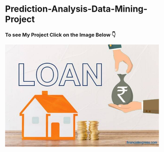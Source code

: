 # Prediction-Analysis-Data-Mining-Project

### To see My Project Click on the Image Below 👇

[![Bank Loan](Rmp%20Files/Bank%20Loan.jpg)](https://github.com/praddy18597/Prediction-Analysis-Data-Mining-Project/blob/main/Prediction%20Analysis%20on%20Loan%20Approval%20Code.ipynb)
